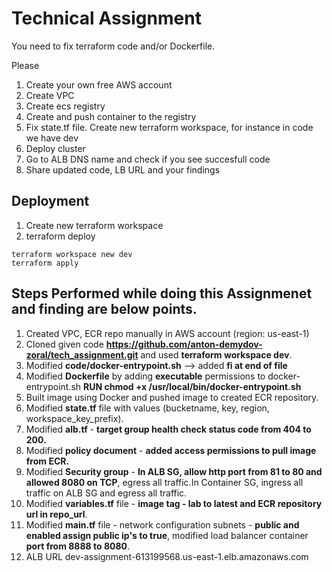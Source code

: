 # Technical Assignment
You need to fix terraform code and/or Dockerfile.

Please
1. Create your own free AWS account
2. Create VPC 
3. Create ecs registry
4. Create and push container to the registry
5. Fix state.tf file. Create new terraform workspace, for instance in code we have dev
6. Deploy cluster
7. Go to ALB DNS name and check if you see succesfull code
8. Share updated code, LB URL  and your findings



## Deployment
1. Create new terraform workspace
2. terraform deploy

```
terraform workspace new dev
terraform apply
```

## Steps Performed while doing this Assignmenet and finding are below points.

1. Created VPC, ECR repo manually in AWS account (region: us-east-1)
2. Cloned given code **https://github.com/anton-demydov-zoral/tech_assignment.git** and used **terraform workspace dev**.
3. Modified **code/docker-entrypoint.sh** --> added **fi at end of file**
4. Modified **Dockerfile** by adding **executable** permissions to docker-entrypoint.sh **RUN chmod +x /usr/local/bin/docker-entrypoint.sh**
5. Built image using Docker and pushed image to created ECR repository.
6. Modified **state.tf** file with values (bucketname, key, region, workspace_key_prefix).
7. Modified **alb.tf** - **target group health check status code from 404 to 200.**
8. Modified **policy document** - **added access permissions to pull image from ECR.**
9. Modified **Security group** - **In ALB SG, allow http port from 81 to 80 and allowed 8080 on TCP**, egress all traffic.In Container SG, ingress all traffic on ALB SG and egress all traffic.
10. Modified **variables.tf** file - **image tag - lab to latest and ECR repository url in repo_url**.
11. Modified **main.tf** file - network configuration subnets - **public and enabled assign public ip's to true**, modified load balancer container **port from 8888 to 8080**.
12. ALB URL dev-assignment-613199568.us-east-1.elb.amazonaws.com
